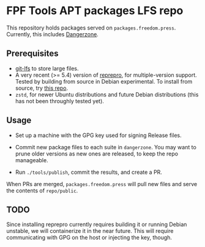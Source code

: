 # FPF Tools APT packages LFS repo

This repository holds packages served on `packages.freedom.press`.
Currently, this includes [Dangerzone](https://dangerzone.rocks/).

## Prerequisites

- [git-lfs](https://git-lfs.github.com/) to store large files.
- A very recent (>= 5.4) version of
  [reprepro](https://salsa.debian.org/brlink/reprepro), for
  multiple-version support. Tested by building from source in Debian
  experimental. To install from source, try [this
  repo](https://github.com/ionos-cloud/reprepro).
- `zstd`, for newer Ubuntu distributions and future Debian distributions
  (this has not been throughly tested yet).

## Usage

- Set up a machine with the GPG key used for signing Release files.

- Commit new package files to each suite in `dangerzone`. You may want to
  prune older versions as new ones are released, to keep the repo
  manageable.

- Run `./tools/publish`, commit the results, and create a PR.

When PRs are merged, `packages.freedom.press` will pull new files and
serve the contents of `repo/public`.

## TODO

Since installing reprepro currently requires building it or running
Debian unstable, we will containerize it in the near future. This will
require communicating with GPG on the host or injecting the key, though.
